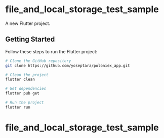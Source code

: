 # file_and_local_storage_test_sample

A new Flutter project.

## Getting Started

Follow these steps to run the Flutter project:

```bash
# Clone the GitHub repository
git clone https://github.com/yoseptara/poloniex_app.git

# Clean the project
flutter clean

# Get dependencies
flutter pub get

# Run the project
flutter run
```

# file_and_local_storage_test_sample
